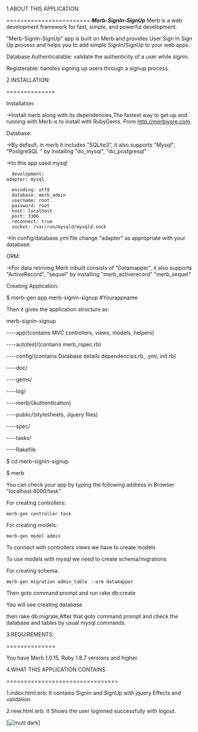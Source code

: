 1.ABOUT THIS APPLICATION:

========================
*****Merb-SignIn-SignUp*****
Merb is a web development framework for fast, simple, and powerful development.

"Merb-SignIn-SignUp" app is built on Merb and provides User Sign In Sign Up process and helps you to add simple SignIn/SignUp to your web apps.
 
 Database Authenticatable:  validate the authenticity of a user while signin.
 
 Registerable: handles signing up users through a signup process.
 
2.INSTALLATION:

==============

Installation:
 
 ->Install merb along with its dependencies,The fastest way to get up and running with Merb is to install 
with RubyGems. From http://merbivore.com.

Database:
 
 ->By default, in merb it includes "SQLite3", it also supports "Mysql", "PostgreSQL " by installing 
"do_mysql", "do_postgresql"
 
 ->In this app used mysql 
 
      development:
    adapter: mysql
    
	  encoding: utf8
	  database: merb_admin
	  username: root
	  password: root
	  host: localhost
	  port: 3306
	  reconnect: true
	  socket: /var/run/mysqld/mysqld.sock
 
 ->In config/database.yml file change "adapter" as appropriate with your database.

ORM:
 
 ->For data retriving Merb inbuilt consists of "Datamapper", it also supports "ActiveRecord", "sequel" by installing
"merb_activerecord"
"merb_sequel"

Creating Application:
 
 $ merb-gen app merb-signin-signup #Yourappname
 
Then it gives the application structure as:

merb-signin-signup
  
 
  ----app/(contains MVC controllers, views, models, helpers)
  
 
 ----autotest/(contains merb_rspec.rb)
  
  
 ----config/(contains Database details dependencies.rb, .yml, init.rb)
  

 ----doc/

  
 ----gems/  

  
 ----log/
  
 ----merb/(Authentication)
  
  
 ----public/(stylesheets, Jquery files)
  
  
 ----spec/
 
 
 ----tasks/ 
  
 
 ----Rakefile
 
 $ cd merb-signin-signup
 
 $ merb

You can check your app by typing the following address in Browser "localhost:4000/task" 

For creating controllers:

    merb-gen controller task
    
For creating models:

    merb-gen model admin
    
To connect with controllers views we have to create models 

To use models with mysql we need to create schema/migrations

For creating schema:

    merb-gen migration admin_table --orm datamapper
    
Then goto command prompt and run rake db:create

You will see creating database

then rake db:migrate,After that goto command prompt and check the database and tables by usual mysql commands.

3.REQUIREMENTS:

==============

You have Merb 1.0.15, Ruby 1.8.7 versions and higher.

4.WHAT THIS APPLICATION CONTAINS:

================================


1.index.html.erb: It contains SignIn and SignUp with jquery Effects and validation

2.new.html.erb: It Shows the user loginned successfully with logout.





[![mutt dark](https://github.com/sesharatnam-nyros/merb-signin-signup/blob/master/screenshots/Screenshot%20at%202012-06-07%2009:58:56.jpg)]